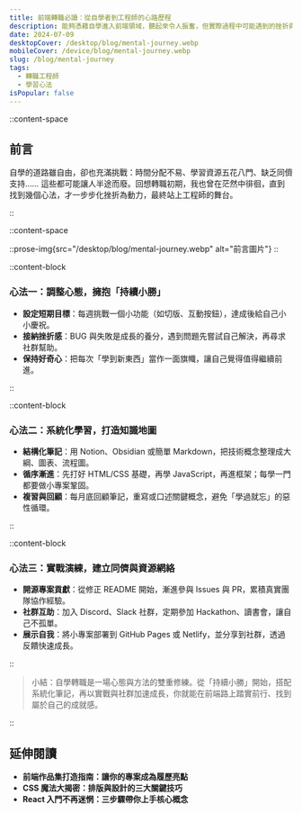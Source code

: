 ```yaml
---
title: 前端轉職必讀：從自學者到工程師的心路歷程
description: 能夠憑藉自學進入前端領域，聽起來令人振奮，但實際過程中可能遇到的挫折與疑慮，卻常常令人猶豫。回想當初我也是對程式一竅不通，卻在興趣的驅使下毅然踏上自學之路。今天想透過這篇文章，分享我的轉職經驗和一些調適心態的秘訣，盼能為有心投入前端領域的你提供一些力量與方向。
date: 2024-07-09
desktopCover: /desktop/blog/mental-journey.webp
mobileCover: /device/blog/mental-journey.webp
slug: /blog/mental-journey
tags:
  - 轉職工程師
  - 學習心法
isPopular: false
---
```


::content-space

## 前言

自學的道路雖自由，卻也充滿挑戰：時間分配不易、學習資源五花八門、缺乏同儕支持…… 這些都可能讓人半途而廢。回想轉職初期，我也曾在茫然中徘徊，直到找到幾個心法，才一步步化挫折為動力，最終站上工程師的舞台。

::

::content-space

::prose-img{src="/desktop/blog/mental-journey.webp" alt="前言圖片"}
::

::content-block

### 心法一：調整心態，擁抱「持續小勝」

- **設定短期目標**：每週挑戰一個小功能（如切版、互動按鈕），達成後給自己小小慶祝。
- **接納挫折感**：BUG 與失敗是成長的養分，遇到問題先嘗試自己解決，再尋求社群幫助。
- **保持好奇心**：把每次「學到新東西」當作一面旗幟，讓自己覺得值得繼續前進。

::

::content-block

### 心法二：系統化學習，打造知識地圖

- **結構化筆記**：用 Notion、Obsidian 或簡單 Markdown，把技術概念整理成大綱、圖表、流程圖。
- **循序漸進**：先打好 HTML/CSS 基礎，再學 JavaScript，再進框架；每學一門都要做小專案鞏固。
- **複習與回顧**：每月底回顧筆記，重寫或口述關鍵概念，避免「學過就忘」的惡性循環。

::

::content-block

### 心法三：實戰演練，建立同儕與資源網絡

- **開源專案貢獻**：從修正 README 開始，漸進參與 Issues 與 PR，累積真實團隊協作經驗。
- **社群互助**：加入 Discord、Slack 社群，定期參加 Hackathon、讀書會，讓自己不孤單。
- **展示自我**：將小專案部署到 GitHub Pages 或 Netlify，並分享到社群，透過反饋快速成長。

::

> 小結：自學轉職是一場心態與方法的雙重修練。從「持續小勝」開始，搭配系統化筆記，再以實戰與社群加速成長，你就能在前端路上踏實前行、找到屬於自己的成就感。

::

## 延伸閱讀

- **前端作品集打造指南：讓你的專案成為履歷亮點**
- **CSS 魔法大揭密：排版與設計的三大關鍵技巧**
- **React 入門不再迷惘：三步驟帶你上手核心概念**
